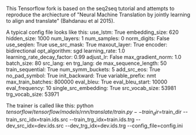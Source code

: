 This Tensorflow fork is based on the seq2seq tutorial and attempts to reproduce the archiecture of "Neural Machine Translation by jointly learning to align and translate" (Bahdanau et al 2015).

A typical config file looks like this:
use_lstm: True
embedding_size: 620
hidden_size: 1000
num_layers: 1
num_samples: 0
norm_digits: False
use_seqlen: True
use_src_mask: True
maxout_layer: True
encoder: bidirectional
opt_algorithm: sgd
learning_rate: 1.0
learning_rate_decay_factor: 0.99
adjust_lr: False
max_gradient_norm: 1.0
batch_size: 80
src_lang: en
trg_lang: de
max_sequence_length: 50
train_sequential: True
num_symm_buckets: 5
add_src_eos: True
no_pad_symbol: True
init_backward: True
variable_prefix: nmt
max_train_batches: 800000
eval_bleu: True
eval_bleu_start: 10000
eval_frequency: 10
single_src_embedding: True
src_vocab_size: 53981
trg_vocab_size: 53971

The trainer is called like this:
python $tensorflow/tensorflow/models/rnn/translate/train.py
--train_dir=$train_dir
--train_src_idx=train.ids.src
--train_trg_idx=train.ids.trg
--dev_src_idx=dev.ids.src
--dev_trg_idx=dev.ids.trg
--config_file=config.ini

